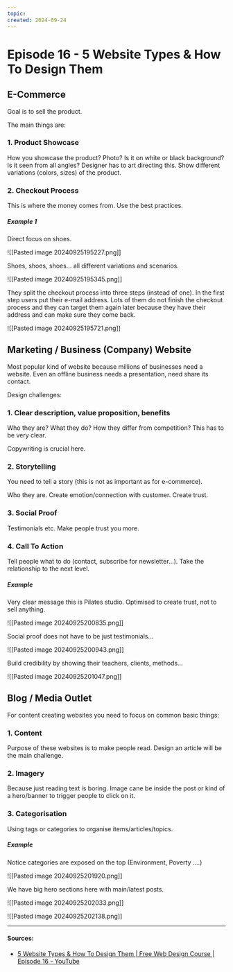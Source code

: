 ```yaml
---
topic: 
created: 2024-09-24
---
```


# Episode 16 - 5 Website Types & How To Design Them

## E-Commerce

Goal is to sell the product.

The main things are:
### 1. Product Showcase

How you showcase the product? Photo? Is it on white or black background? Is it seen from all angles? Designer has to art directing this. Show different variations (colors, sizes) of the product.


### 2. Checkout Process

This is where the money comes from. Use the best practices. 

##### Example 1

Direct focus on shoes.

![[Pasted image 20240925195227.png]]

Shoes, shoes, shoes... all different variations and scenarios.


![[Pasted image 20240925195345.png]]

They split the checkout process into three steps (instead of one). In the first step users put their e-mail address. Lots of them do not finish the checkout process and they can target them again later because they have their address and can make sure they come back.

![[Pasted image 20240925195721.png]]


## Marketing / Business (Company) Website

Most popular kind of website because millions of businesses need a website. Even an offline business needs a presentation, need share its contact.

Design challenges:

### 1. Clear description, value proposition, benefits

Who they are? What they do? How they differ from competition? This has to be very clear.

Copywriting is crucial here.

### 2. Storytelling

You need to tell a story (this is not as important as for e-commerce).

Who they are. Create emotion/connection with customer. Create trust.

### 3. Social Proof

Testimonials etc. Make people trust you more.

### 4. Call To Action

Tell people what to do (contact, subscribe for newsletter...). Take the relationship to the next level.

##### Example

Very clear message this is Pilates studio. Optimised to create trust, not to sell anything.

![[Pasted image 20240925200835.png]]

Social proof does not have to be just testimonials...

![[Pasted image 20240925200943.png]]

Build credibility by showing their teachers, clients, methods...

![[Pasted image 20240925201047.png]]


## Blog / Media Outlet

For content creating websites you need to focus on common basic things:

### 1. Content

Purpose of these websites is to make people read. Design an article will be the main challenge. 

### 2. Imagery 

Because just reading text is boring. Image cane be inside the post or kind of a hero/banner to trigger people to click on it. 

### 3. Categorisation

Using tags or categories to organise items/articles/topics.

##### Example

Notice categories are exposed on the top (Environment, Poverty ....)

![[Pasted image 20240925201920.png]]

We have big hero sections here with main/latest posts.

![[Pasted image 20240925202033.png]]

![[Pasted image 20240925202138.png]]









___

#### Sources:
- [5 Website Types & How To Design Them | Free Web Design Course | Episode 16 - YouTube](https://www.youtube.com/watch?v=ZliIs7jHi1s&list=PLXC_gcsKLD6n7p6tHPBxsKjN5hA_quaPI&index=17)